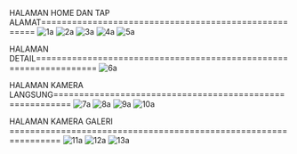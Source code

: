 HALAMAN HOME DAN TAP ALAMAT=====================================================
![1a](https://github.com/user-attachments/assets/76a31228-dcc2-4bb4-95fd-4c3b102cc52e)
![2a](https://github.com/user-attachments/assets/91f6da63-7e0f-484f-b138-797298ba2cd3)
![3a](https://github.com/user-attachments/assets/3e053b87-a8d4-405f-9d8a-33073060209d)
![4a](https://github.com/user-attachments/assets/3fef33ec-eff7-4686-b72b-69c9c3e90396)
![5a](https://github.com/user-attachments/assets/3aa027aa-a55d-4ad2-84e8-ed9c3ca60fc0)

HALAMAN DETAIL==================================================================
![6a](https://github.com/user-attachments/assets/ef1382a0-ca66-423e-85f5-a3a6caccd7de)

HALAMAN KAMERA LANGSUNG=========================================================
![7a](https://github.com/user-attachments/assets/aacc245e-8bf7-417f-a4c4-fdb6022e99f2)
![8a](https://github.com/user-attachments/assets/7ece47c2-9f81-4a95-8293-c68e6c93afd1)
![9a](https://github.com/user-attachments/assets/781150c5-3f69-485d-8a28-9012992526cc)
![10a](https://github.com/user-attachments/assets/a01e1aaa-00b2-4b61-8749-09c2c752ec27)

HALAMAN KAMERA GALERI ================================================================
![11a](https://github.com/user-attachments/assets/9a0913f4-f6eb-45c5-92e8-0236860e69da)
![12a](https://github.com/user-attachments/assets/261264e4-d752-467f-b0e1-94ebf2b0921e)
![13a](https://github.com/user-attachments/assets/aaa7f897-3596-4b22-a931-ef065549b52a)
